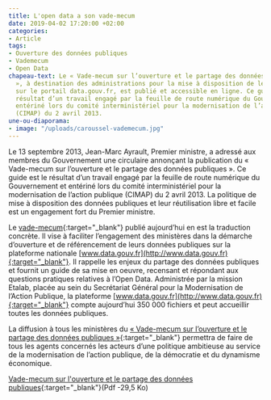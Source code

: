 ```yaml
---
title: L'open data a son vade-mecum
date: 2019-04-02 17:20:00 +02:00
categories:
- Article
tags:
- Ouverture des données publiques
- Vademecum
- Open Data
chapeau-text: Le « Vade-mecum sur l’ouverture et le partage des données publiques
  », à destination des administrations pour la mise à disposition de leurs données
  sur le portail data.gouv.fr, est publié et accessible en ligne. Ce guide est le
  résultat d’un travail engagé par la feuille de route numérique du Gouvernement et
  entériné lors du comité interministériel pour la modernisation de l’action publique
  (CIMAP) du 2 avril 2013.
une-ou-diaporama:
- image: "/uploads/caroussel-vademecum.jpg"
---
```


Le 13 septembre 2013, Jean-Marc Ayrault, Premier ministre, a adressé aux membres du Gouvernement une circulaire annonçant la publication du « Vade-mecum sur l’ouverture et le partage des données publiques ». Ce guide est le résultat d’un travail engagé par la feuille de route numérique du Gouvernement et entériné lors du comité interministériel pour la modernisation de l’action publique (CIMAP) du 2 avril 2013. La politique de mise à disposition des données publiques et leur réutilisation libre et facile est un engagement fort du Premier ministre.

Le [vade-mecum](http://www.gouvernement.fr/presse/vade-mecum-sur-l-ouverture-et-le-partage-des-donnees-publiques){:target="_blank"} publié aujourd’hui en est la traduction concrète. Il vise à faciliter l’engagement des ministères dans la démarche d’ouverture et de référencement de leurs données publiques sur la plateforme nationale [www.data.gouv.fr](http://www.data.gouv.fr){:target="_blank"}. Il rappelle les enjeux du partage des données publiques et fournit un guide de sa mise en oeuvre, recensant et répondant aux questions pratiques relatives à l’Open Data.
Administrée par la mission Etalab, placée au sein du Secrétariat Général pour la Modernisation de l’Action Publique, la plateforme [www.data.gouv.fr](http://www.data.gouv.fr){:target="_blank"} compte aujourd’hui 350 000 fichiers et peut accueillir toutes les données publiques.

La diffusion à tous les ministères du [« Vade-mecum sur l’ouverture et le partage des données publiques »](https://www.gouvernement.fr/presse/vade-mecum-sur-l-ouverture-et-le-partage-des-donnees-publiques){:target="_blank"} permettra de faire de tous les agents concernés les acteurs d’une politique ambitieuse au service de la modernisation de l’action publique, de la démocratie et du dynamisme économique.

[Vade-mecum sur l'ouverture et le partage des données publiques](https://www.modernisation.gouv.fr/sites/default/files/fichiers-attaches/vademecum-ouverture.pdf){:target="_blank"}(Pdf -29,5 Ko)